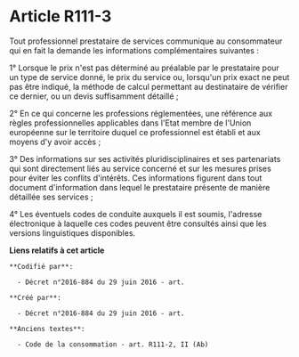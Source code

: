 # Article R111-3

Tout professionnel prestataire de services communique au consommateur qui en fait la demande les informations complémentaires
suivantes :

1° Lorsque le prix n'est pas déterminé au préalable par le prestataire pour un type de service donné, le prix du service ou,
lorsqu'un prix exact ne peut pas être indiqué, la méthode de calcul permettant au destinataire de vérifier ce dernier, ou un
devis suffisamment détaillé ;

2° En ce qui concerne les professions réglementées, une référence aux règles professionnelles applicables dans l'Etat membre
de l'Union européenne sur le territoire duquel ce professionnel est établi et aux moyens d'y avoir accès ;

3° Des informations sur ses activités pluridisciplinaires et ses partenariats qui sont directement liés au service concerné
et sur les mesures prises pour éviter les conflits d'intérêts. Ces informations figurent dans tout document d'information
dans lequel le prestataire présente de manière détaillée ses services ;

4° Les éventuels codes de conduite auxquels il est soumis, l'adresse électronique à laquelle ces codes peuvent être consultés
ainsi que les versions linguistiques disponibles.

**Liens relatifs à cet article**

	**Codifié par**:

	  - Décret n°2016-884 du 29 juin 2016 - art.

	**Créé par**:

	  - Décret n°2016-884 du 29 juin 2016 - art.

	**Anciens textes**:

	  - Code de la consommation - art. R111-2, II (Ab)
